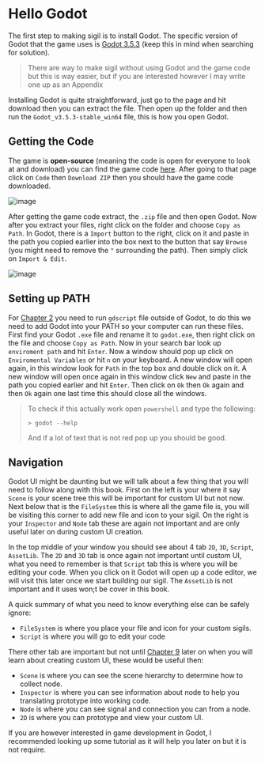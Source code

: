 # Hello Godot

The first step to making sigil is to install Godot. The specific version of Godot that the game uses is [Godot 3.5.3](godotengine.org/download/3.x/) (keep this in mind when searching for solution).

> There are way to make sigil without using Godot and the game code but this is way easier, but if you are interested however I may write one up as an Appendix

Installing Godot is quite straightforward, just go to the page and hit download then you can extract the file. Then open up the folder and then run the `Godot_v3.5.3-stable_win64` file, this is how you open Godot.

## Getting the Code

The game is **open-source** (meaning the code is open for everyone to look at and download) you can find the game code [here](https://github.com/107zxz/inscr-onln). After going to that page click on `Code` then `Download ZIP` then you should have the game code downloaded.

![image](https://github.com/Mouthless-Stoat/sigil101/assets/89868169/52c58fb1-a5f0-4699-885d-cd01c927d93e)

After getting the game code extract, the `.zip` file and then open Godot. Now after you extract your files, right click on the folder and choose `Copy as Path`. In Godot, there is a `Import` button to the right, click on it and paste in the path you copied earlier into the box next to the button that say `Browse` (you might need to remove the `"` surrounding the path). Then simply click on `Import & Edit`.

![image](https://github.com/Mouthless-Stoat/sigil101/assets/89868169/6f83aa31-8826-4437-9dac-ff2ab5b40f41)

## Setting up PATH

For [Chapter 2](../ch02/ch02-hello-programming.md) you need to run `gdscript` file outside of Godot, to do this we need to add Godot into your PATH so your computer can run these files. First find your Godot `.exe` file and rename it to `godot.exe`, then right click on the file and choose `Copy as Path`. Now in your search bar look up `enviroment path` and hit `Enter`. Now a window should pop up click on `Enviromental Variables` or hit `n` on your keyboard. A new window will open again, in this window look for `Path` in the top box and double click on it. A new window will open once again in this window click `New` and paste in the path you copied earlier and hit `Enter`. Then click on `Ok` then `Ok` again and then `Ok` again one last time this should close all the windows.

> To check if this actually work open `powershell` and type the following:
>
> ```pwsh
> > godot --help
> ```
>
> And if a lot of text that is not red pop up you should be good.

## Navigation

Godot UI might be daunting but we will talk about a few thing that you will need to follow along with this book. First on the left is your where it say `Scene` is your scene tree this will be important for custom UI but not now. Next below that is the `FileSystem` this is where all the game file is, you will be visiting this corner to add new file and icon to your sigil. On the right is your `Inspector` and `Node` tab these are again not important and are only useful later on during custom UI creation.

In the top middle of your window you should see about 4 tab `2D`, `3D`, `Script`, `AssetLib`. The `2D` and `3D` tab is once again not important until custom UI, what you need to remember is that `Script` tab this is where you will be editing your code. When you click on it Godot will open up a code editor, we will visit this later once we start building our sigil. The `AssetLib` is not important and it uses won;t be cover in this book.

A quick summary of what you need to know everything else can be safely ignore:

-   `FileSystem` is where you place your file and icon for your custom sigils.
-   `Script` is where you will go to edit your code

There other tab are important but not until [Chapter 9]() later on when you will learn about creating custom UI, these would be useful then:

-   `Scene` is where you can see the scene hierarchy to determine how to collect node.
-   `Inspector` is where you can see information about node to help you translating prototype into working code.
-   `Node` is where you can see signal and connection you can from a node.
-   `2D` is where you can prototype and view your custom UI.

If you are however interested in game development in Godot, I recommended looking up some tutorial as it will help you later on but it is not require.
